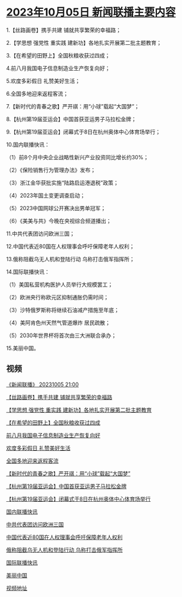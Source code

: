 # [2023年10月05日 新闻联播主要内容](https://tv.cctv.com/lm/xwlb/day/20231005.shtml)

1.【丝路画卷】携手共建 铺就共享繁荣的幸福路；

2.【学思想 强党性 重实践 建新功】各地扎实开展第二批主题教育；

3.【在希望的田野上】全国秋粮收获过四成；

4.前八月我国电子信息制造业生产恢复向好；

5.欢度多彩假日 礼赞美好生活；

6.全国多地迎来返程客流；

7.【新时代的青春之歌】严开祺：用“小球”载起“大国梦”；

8.【杭州第19届亚运会】中国首获亚运男子马拉松金牌；

9.【杭州第19届亚运会】闭幕式于8日在杭州奥体中心体育场举行；

10.国内联播快讯：

（1）前8个月中央企业战略性新兴产业投资同比增长约30%；

（2）《保险销售行为管理办法》发布；

（3）浙江金华获批实施“陆路启运港退税”政策；

（4）2023年国土变更调查启动；

（5）2023中国网球公开赛决出男单冠军；

（6）《美美与共》今晚在央视综合频道播出；

11.中共代表团访问欧洲三国；

12.中国代表近80国在人权理事会呼吁保障老年人权利；

13.俄称阻截乌无人机和登陆行动 乌称打击俄军指挥所；

14.国际联播快讯：

（1）美国私营机构医护人员举行大规模罢工；

（2）欧洲央行称欧元区抑制通胀仍需时间；

（3）沙特俄罗斯称将继续石油减产措施至年底；

（4）美阿肯色州天然气管道爆炸 居民疏散；

（5）2030年世界杯将首次由三大洲联合承办；

15.美丽中国。

## 视频

[《新闻联播》 20231005 21:00](https://tv.cctv.com/2023/10/05/VIDEswAHbUkBH5bNUyvoFF5C231005.shtml)

[【丝路画卷】携手共建 铺就共享繁荣的幸福路](https://tv.cctv.com/2023/10/05/VIDE6xmEJ1AzktNugWvnsm1h231005.shtml)

[【学思想 强党性 重实践 建新功】各地扎实开展第二批主题教育](https://tv.cctv.com/2023/10/05/VIDEeH27BPcJSK3mT1qRwA7f231005.shtml)

[【在希望的田野上】全国秋粮收获过四成](https://tv.cctv.com/2023/10/05/VIDEqRKKkx81twWvT4APyOsw231005.shtml)

[前八月我国电子信息制造业生产恢复向好](https://tv.cctv.com/2023/10/05/VIDEY0ccY7Vfbvd54AlxHvfG231005.shtml)

[欢度多彩假日 礼赞美好生活](https://tv.cctv.com/2023/10/05/VIDEqBiRqRiGnnJuCaEixQwp231005.shtml)

[全国多地迎来返程客流](https://tv.cctv.com/2023/10/05/VIDEoErWrgjrw6sT8Tndn2ee231005.shtml)

[【新时代的青春之歌】严开祺：用“小球”载起“大国梦”](https://tv.cctv.com/2023/10/05/VIDE9HBVUOmPS2yZeF2gCB0d231005.shtml)

[【杭州第19届亚运会】中国首获亚运男子马拉松金牌](https://tv.cctv.com/2023/10/05/VIDE64X92eTxa6zfwydvbU4c231005.shtml)

[【杭州第19届亚运会】闭幕式于8日在杭州奥体中心体育场举行](https://tv.cctv.com/2023/10/05/VIDEGROMJz5TkumxuaWsM95H231005.shtml)

[国内联播快讯](https://tv.cctv.com/2023/10/05/VIDEX7HVgb6ZSKLarHkyEP5m231005.shtml)

[中共代表团访问欧洲三国](https://tv.cctv.com/2023/10/05/VIDE7roz9HbQh5m8xJb7QFL5231005.shtml)

[中国代表近80国在人权理事会呼吁保障老年人权利](https://tv.cctv.com/2023/10/05/VIDEAG6R3VXgDeHmVV0PQvbL231005.shtml)

[俄称阻截乌无人机和登陆行动 乌称打击俄军指挥所](https://tv.cctv.com/2023/10/05/VIDES8KvpEKlUMrgcY0z9whh231005.shtml)

[国际联播快讯](https://tv.cctv.com/2023/10/05/VIDE05hpFdASdrQD18Lt8NNp231005.shtml)

[美丽中国](https://tv.cctv.com/2023/10/05/VIDEHZvyF1kPOkhF0dMMoYCV231005.shtml)

[视频地址](https://tv.cctv.com/lm/xwlb/day/20231005.shtml) 

